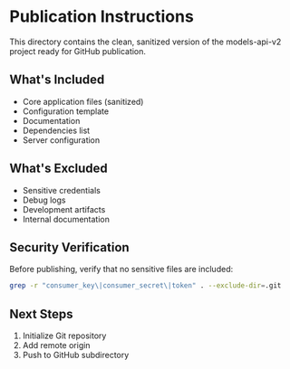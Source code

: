 # Publication Instructions

This directory contains the clean, sanitized version of the models-api-v2 project ready for GitHub publication.

## What's Included
- Core application files (sanitized)
- Configuration template
- Documentation
- Dependencies list
- Server configuration

## What's Excluded
- Sensitive credentials
- Debug logs
- Development artifacts
- Internal documentation

## Security Verification
Before publishing, verify that no sensitive files are included:
```bash
grep -r "consumer_key\|consumer_secret\|token" . --exclude-dir=.git
```

## Next Steps
1. Initialize Git repository
2. Add remote origin
3. Push to GitHub subdirectory
